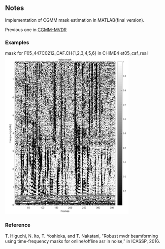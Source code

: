 ## Notes

Implementation of CGMM mask estimation in MATLAB(final version).

Previous one in [CGMM-MVDR](https://github.com/funcwj/CGMM-MVDR)

### Examples
mask for F05_447C0212_CAF.CH{1,2,3,4,5,6} in CHiME4 et05_caf_real
<img src="img/F05_447C0212_CAF.png" width="400">

### Reference
T. Higuchi, N. Ito, T. Yoshioka, and T. Nakatani, "Robust mvdr beamforming using time-frequency masks for online/offline asr in noise," in ICASSP, 2016.